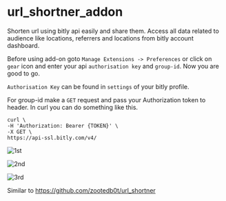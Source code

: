 # url_shortner_addon

Shorten url using bitly api easily and share them. Access all data related to audience like locations, referrers and locations from bitly account dashboard.

Before using add-on goto `Manage Extensions -> Preferences` or click on `gear` icon and enter your api `authorisation key` and `group-id`. Now you are good to go.

`Authorisation Key` can be found in `settings` of your bitly profile. 

For group-id make a `GET` request and pass your Authorization token to header. In curl you can do something like this.

```
curl \
-H 'Authorization: Bearer {TOKEN}' \
-X GET \
https://api-ssl.bitly.com/v4/
```

![1st](https://user-images.githubusercontent.com/62596687/219436939-e00c9b1b-49f8-4605-bb09-9f66f0020b81.png)

![2nd](https://user-images.githubusercontent.com/62596687/218631971-e3061f4e-0195-48cd-a06c-062c0296e3b7.png)

![3rd](https://user-images.githubusercontent.com/62596687/219437106-1f4fcedf-8f11-4222-a4ef-229b066dd632.png)

Similar to https://github.com/zootedb0t/url_shortner
